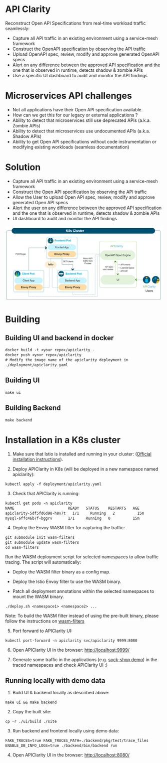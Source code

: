 # API Clarity
Reconstruct Open API Specifications from real-time workload traffic seamlessly:
* Capture all API traffic in an existing environment using a service-mesh framework
* Construct the OpenAPI specification by observing the API traffic
* Upload OpenAPI spec, review, modify and approve generated OpenAPI specs
* Alert on any difference between the approved API specification and the one that is observed in runtime, detects shadow & zombie APIs
* Use a specific UI dashboard to audit and monitor the API findings

# Microservices API challenges
* Not all applications have their Open API specification available.​
* How can we get this for our legacy or external applications ?​
* Ability to detect that microservices still use deprecated APIs (a.k.a. Zombie APIs)​
* Ability to detect that microservices use undocumented APIs (a.k.a. Shadow APIs)​
* Ability to get Open API specifications without code instrumentation or modifying existing workloads (seamless documentation)

# Solution
* Capture all API traffic in an existing environment using a service-mesh framework​
* Construct the Open API specification by observing the API traffic​
* Allow the User to upload Open API spec, review, modify and approve generated Open API specs​
* Alert the user on any difference between the approved API specification and the one that is observed in runtime, detects shadow & zombie APIs​
* UI dashboard to audit and monitor the API findings

![High level diagram](diagram.jpg "High level diagram")

# Building
## Building UI and backend in docker
```
docker build -t <your repo>/apiclarity .
docker push <your repo>/apiclarity
# Modify the image name of the apiclarity deployment in ./deployment/apiclarity.yaml
```
## Building UI
```
make ui
```

## Building Backend
```
make backend
```

# Installation in a K8s cluster
1. Make sure that Istio is installed and running in your cluster: ([Official installation instructions](https://istio.io/latest/docs/setup/getting-started/#install)).
   

2. Deploy APIClarity in K8s (will be deployed in a new namespace named apiclarity):
```
kubectl apply -f deployment/apiclarity.yaml
```
3. Check that APIClarity is running:
```
kubectl get pods -n apiclarity
NAME                        READY   STATUS    RESTARTS   AGE
apiclarity-5df5fd6d98-h8v7t   1/1     Running   2          15m
mysql-6ffc46b7f-bggrv       1/1     Running   0          15m
```
4. Deploy the Envoy WASM filter for capturing the traffic:
```
git submodule init wasm-filters
git submodule update wasm-filters
cd wasm-filters
```
Run the WASM deployment script for selected namespaces to allow traffic tracing.
The script will automatically:
   
   - Deploy the WASM filter binary as a config map.
   
   - Deploy the Istio Envoy filter to use the WASM binary.
   
   - Patch all deployment annotations within the selected namespaces to mount the WASM binary.

```
./deploy.sh <namespace1> <namespace2> ...
```

Note:
To build the WASM filter instead of using the pre-built binary, please follow the instructions on [wasm-filters](https://github.com/apiclarity/wasm-filters)

5. Port forward to APIClarity UI:
```
kubectl port-forward -n apiclarity svc/apiclarity 9999:8080
```

6. Open APIClarity UI in the browser: [http://localhost:9999/](http://localhost:9999/)

7. Generate some traffic in the applications (e.g. [sock-shop demo](https://github.com/microservices-demo/microservices-demo)) in the traced namespaces and check APIClarity UI :)


## Running locally with demo data
1. Build UI & backend locally as described above:
```
make ui && make backend
```
2. Copy the built site:
```
cp -r ./ui/build ./site
```
3. Run backend and frontend locally using demo data:
```
FAKE_TRACES=true FAKE_TRACES_PATH=./backend/pkg/test/trace_files ENABLE_DB_INFO_LOGS=true ./backend/bin/backend run
```
4. Open APIClarity UI in the browser: [http://localhost:8080/](http://localhost:8080/)


